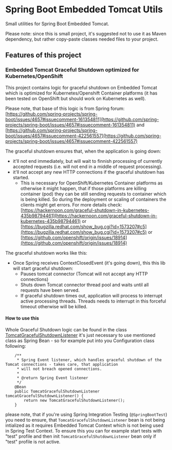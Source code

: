 # Spring Boot Embedded Tomcat Utils
Small utilities for Spring Boot Embedded Tomcat.

Please note: since this is small project, it's suggested not to use it
as Maven dependency, but rather copy-paste classes needed files to your project.

## Features of this project
###  Embedded Tomcat Graceful Shutdown optimized for Kubernetes/OpenShift
This project contains logic for graceful shutdown on Embedded Tomcat which is optimized
for Kubernetes/Openshift Container platforms (it has been tested on OpenShift but should
work on Kubernetes as well).

Please note, that base of this logic is from Spring forum: [https://github.com/spring-projects/spring-boot/issues/4657#issuecomment-161354811](https://github.com/spring-projects/spring-boot/issues/4657#issuecomment-161354811)
and [https://github.com/spring-projects/spring-boot/issues/4657#issuecomment-422561557](https://github.com/spring-projects/spring-boot/issues/4657#issuecomment-422561557)

The graceful shutdown ensures that, when the application is going down:
* it'll not end immediately, but will wait to finnish processing of currently accepted
requests (i.e. will not end in a middle of request processing).
* it'll not accept any new HTTP connections if the graceful shutdown has started.
  * This is necessary for OpenShift/Kubernetes Container platforms as otherwise it might happen, that if
those platforms are killing container (pod) they can be still sending requests to container which
is being killed. So during the deployment or scaling of containers the clients might
get errors. For more details check: [https://hackernoon.com/graceful-shutdown-in-kubernetes-435b98794461](https://hackernoon.com/graceful-shutdown-in-kubernetes-435b98794461)
or [https://bugzilla.redhat.com/show_bug.cgi?id=1573207#c5](https://bugzilla.redhat.com/show_bug.cgi?id=1573207#c5)
or [https://github.com/openshift/origin/issues/18914](https://github.com/openshift/origin/issues/18914)

The graceful shutdown works like this:
* Once Spring receives ContextClosedEvent (it's going down), this this lib
will start graceful shutdown:
  * Pauses tomcat connector (Tomcat will not accept any HTTP connections)
  * Shuts down Tomcat connector thread pool and waits until all requests have been served.
  * If graceful shutdown times out, application will process to interrupt active processing threads. Threads needs to interrupt in this forceful timeout otherwise will be killed.

#### How to use this
Whole Graceful Shutdown logic can be found in the class [TomcatGracefulShutdownListener](src/main/java/com/phajek/springbootutils/tomcat/TomcatGracefulShutdownListener.java)
it's just necessary to use mentioned class as Spring Bean - so for example put into you
Configuration class following:
```
    /**
     * Spring Event listener, which handles graceful shutdown of the Tomcat connections - takes care, that application
     * will not breach opened connections.
     *
     * @return Spring Event listener
     */
    @Bean
    public TomcatGracefulShutdownListener tomcatGracefulShutdownListener() {
        return new TomcatGracefulShutdownListener();
    }
```
please note, that if you're using Spring Integration Testing (`@SpringBootTest`) you
need to ensure, that `TomcatGracefulShutdownListener` bean is not being intialized as
it requires Embedded Tomcat Context which is not being used in Spring Test Context.
To ensure this you can for example start tests with "test" profile and then init `TomcatGracefulShutdownListener` bean
only if "test" profile is not active.
